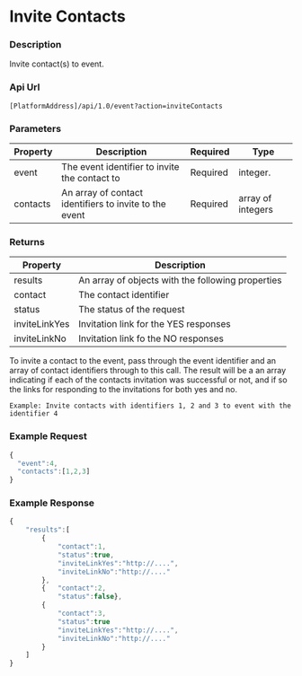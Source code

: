 # Invite Contacts

### Description

Invite contact(s) to event.

### Api Url

`[PlatformAddress]/api/1.0/event?action=inviteContacts`

### Parameters

| Property | Description |  Required |Type |
| --- | --- | --- | --- |
| event | The event identifier to invite the contact to | Required | integer. |
| contacts | An array of contact identifiers to invite to the event | Required | array of integers |

### Returns

| Property | Description |
| --- | --- |
| results | An array of objects with the following properties |
| contact | The contact identifier |
| status | The status of the request |
| inviteLinkYes | Invitation link for the YES responses |
| inviteLinkNo | Invitation link fo the NO responses |

To invite a contact to the event, pass through the event identifier and an array of contact identifiers through to this call. The result will be a an array indicating if each of the contacts invitation was successful or not, and if so the links for responding to the invitations for both yes and no.

`Example: Invite contacts with identifiers 1, 2 and 3 to event with the identifier 4`

### Example Request

```javascript
{
  "event":4,
  "contacts":[1,2,3]
}
```

### Example Response

```javascript
{
    "results":[
        {
            "contact":1,
            "status":true,
            "inviteLinkYes":"http://....",
            "inviteLinkNo":"http://...."
        },
        {   "contact":2,
            "status":false},
        {
            "contact":3,
            "status":true
            "inviteLinkYes":"http://....",
            "inviteLinkNo":"http://...."
        }
    ]
}
```
